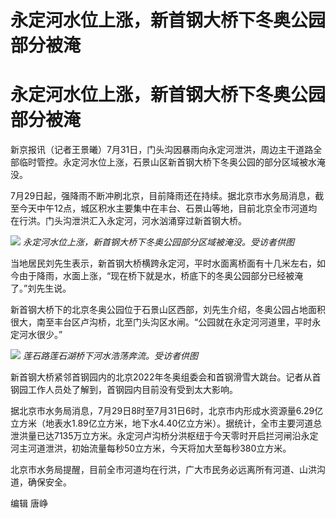 # 永定河水位上涨，新首钢大桥下冬奥公园部分被淹

# 永定河水位上涨，新首钢大桥下冬奥公园部分被淹

新京报讯（记者王景曦）7月31日，门头沟因暴雨向永定河泄洪，周边主干道路全部临时管控。永定河水位上涨，石景山区新首钢大桥下冬奥公园的部分区域被水淹没。

7月29日起，强降雨不断冲刷北京，目前降雨还在持续。据北京市水务局消息，截至今天中午12点，城区积水主要集中在丰台、石景山等地，目前北京全市河道均在行洪。门头沟泄洪汇入永定河，河水汹涌穿过新首钢大桥。

![](https://inews.gtimg.com/om_bt/OCVzQ908vh3mTEDA0flTOEGqn9IMyMcw7wVrUWV2m1OA4AA/1000)
_永定河水位上涨，新首钢大桥下冬奥公园部分区域被淹没。受访者供图_

当地居民刘先生表示，新首钢大桥横跨永定河，平时水面离桥面有十几米左右，如今由于降雨，水面上涨，“现在桥下就是水，桥底下的冬奥公园部分已经被淹了。”刘先生说。

新首钢大桥下的北京冬奥公园位于石景山区西部，刘先生介绍，冬奥公园占地面积很大，南至丰台区卢沟桥，北至门头沟区水闸。“公园就在永定河河道里，平时永定河水很少。”

![](https://inews.gtimg.com/om_bt/OcHZi3_FoUccPP98JCMAJZmO9zv9IyoHSSVhx6AfcyQZoAA/1000)
_莲石路莲石湖桥下河水浩荡奔流。受访者供图_

新首钢大桥紧邻首钢园内的北京2022年冬奥组委会和首钢滑雪大跳台。记者从首钢园工作人员处了解到，首钢园内目前没有受到太大影响。

据北京市水务局消息，7月29日8时至7月31日6时，北京市内形成水资源量6.29亿立方米（地表水1.89亿立方米，地下水4.40亿立方米）。据统计，全市主要河道总泄洪量已达7135万立方米。永定河卢沟桥分洪枢纽于今天零时开启拦河闸沿永定河主河道泄洪，初始流量每秒50立方米，今天将加大至每秒380立方米。

北京市水务局提醒，目前全市河道均在行洪，广大市民务必远离所有河道、山洪沟道，确保安全。

编辑 唐峥

